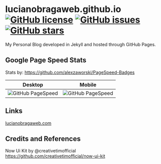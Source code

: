 # lucianobragaweb.github.io [![GitHub license](https://img.shields.io/badge/license-MIT-blue.svg)](https://raw.githubusercontent.com/lucianobragaweb/lucianobragaweb.github.io/master/LICENSE) [![GitHub issues](https://img.shields.io/github/issues/lucianobragaweb/lucianobragaweb.github.io.svg)](https://github.com/lucianobragaweb/lucianobragaweb.github.io/issues) [![GitHub stars](https://img.shields.io/github/stars/lucianobragaweb/lucianobragaweb.github.io/--green.svg)](https://github.com/lucianobragaweb/lucianobragaweb.github.io/stargazers)

My Personal Blog developed in Jekyll and hosted through GitHub Pages.

## Google Page Speed Stats
Stats by: https://github.com/alexzaworski/PageSpeed-Badges

| Desktop       | Mobile        |
| ------------- |:-------------:|
| ![GitHub PageSpeed](https://pagespeed-badges.herokuapp.com/?url=lucianobragaweb.com&strat=desktop)      | ![GitHub PageSpeed](https://pagespeed-badges.herokuapp.com/?url=lucianobragaweb.com&strat=mobile) |

## Links

[lucianobragaweb.com](http://lucianobragaweb.com)

## Credits and References
Now Ui Kit by @creativetimofficial https://github.com/creativetimofficial/now-ui-kit